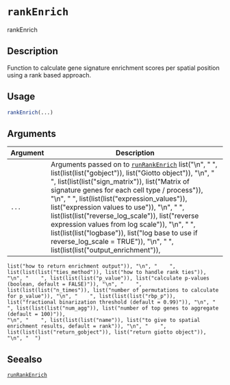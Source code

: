 # `rankEnrich`

rankEnrich


## Description

Function to calculate gene signature enrichment scores per spatial position using a rank based approach.


## Usage

```r
rankEnrich(...)
```


## Arguments

Argument      |Description
------------- |----------------
`...`     |      Arguments passed on to [`runRankEnrich`](#runrankenrich)   list("\n", "    ", list(list(list("gobject")), list("Giotto object")), "\n", "    ", list(list(list("sign_matrix")), list("Matrix of signature genes for each cell type / process")), "\n", "    ", list(list(list("expression_values")), list("expression values to use")), "\n", "    ", list(list(list("reverse_log_scale")), list("reverse expression values from log scale")), "\n", "    ", list(list(list("logbase")), list("log base to use if reverse_log_scale = TRUE")), "\n", "    ", list(list(list("output_enrichment")), 
    list("how to return enrichment output")), "\n", "    ", list(list(list("ties_method")), list("how to handle rank ties")), "\n", "    ", list(list(list("p_value")), list("calculate p-values (boolean, default = FALSE)")), "\n", "    ", list(list(list("n_times")), list("number of permutations to calculate for p_value")), "\n", "    ", list(list(list("rbp_p")), list("fractional binarization threshold (default = 0.99)")), "\n", "    ", list(list(list("num_agg")), list("number of top genes to aggregate (default = 100)")), 
    "\n", "    ", list(list(list("name")), list("to give to spatial enrichment results, default = rank")), "\n", "    ", list(list(list("return_gobject")), list("return giotto object")), "\n", "  ")


## Seealso

[`runRankEnrich`](#runrankenrich)


